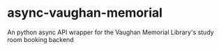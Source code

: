 # async-vaughan-memorial
An python async API wrapper for the Vaughan Memorial Library's study room booking backend
